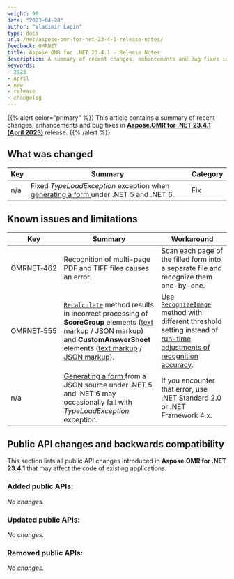 ```yaml
---
weight: 90
date: "2023-04-28"
author: "Vladimir Lapin"
type: docs
url: /net/aspose-omr-for-net-23-4-1-release-notes/
feedback: OMRNET
title: Aspose.OMR for .NET 23.4.1 - Release Notes
description: A summary of recent changes, enhancements and bug fixes in Aspose.OMR for .NET 23.4.1 (April 2023) release.
keywords:
- 2023
- April
- new
- release
- changelog
---
```


{{% alert color="primary" %}} 
This article contains a summary of recent changes, enhancements and bug fixes in [**Aspose.OMR for .NET 23.4.1 (April 2023)**](https://www.nuget.org/packages/Aspose.OMR/23.4.1) release.
{{% /alert %}} 

## What was changed

Key | Summary | Category
--- | ------- | --------
n/a | Fixed _TypeLoadException_ exception when [generating a form ](/omr/net/generate-template/) under .NET 5 and .NET 6. | Fix

## Known issues and limitations

Key | Summary | Workaround
--- | ------- | ----------
OMRNET&#8209;462 | Recognition of multi-page PDF and TIFF files causes an error. | Scan each page of the filled form into a separate file and recognize them one-by-one.
OMRNET&#8209;555 | [`Recalculate`](https://reference.aspose.com/omr/net/aspose.omr.api/templateprocessor/recalculate/) method results in incorrect processing of **ScoreGroup** elements ([text markup](/omr/net/txt-markup/score_group/) / [JSON markup](/omr/net/json-markup/scoregroup/)) and **CustomAnswerSheet** elements ([text markup](/omr/net/txt-markup/custom_answer_sheet/) / [JSON markup](/omr/net/json-markup/customanswersheet/)). | Use [`RecognizeImage`](https://reference.aspose.com/omr/net/aspose.omr.api/templateprocessor/recognizeimage/) method with different threshold setting instead of [run-time adjustments of recognition accuracy](/omr/net/recognition/accuracy-threshold/#adjusting-recognition-accuracy-at-run-time).
n/a | [Generating a form ](/omr/net/generate-template/) from a JSON source under .NET 5 and .NET 6 may occasionally fail with _TypeLoadException_ exception. | If you encounter that error, use .NET Standard 2.0 or .NET Framework 4.x.

## Public API changes and backwards compatibility

This section lists all public API changes introduced in **Aspose.OMR for .NET 23.4.1** that may affect the code of existing applications.

### Added public APIs:

_No changes._

### Updated public APIs:

_No changes._

### Removed public APIs:

_No changes._
